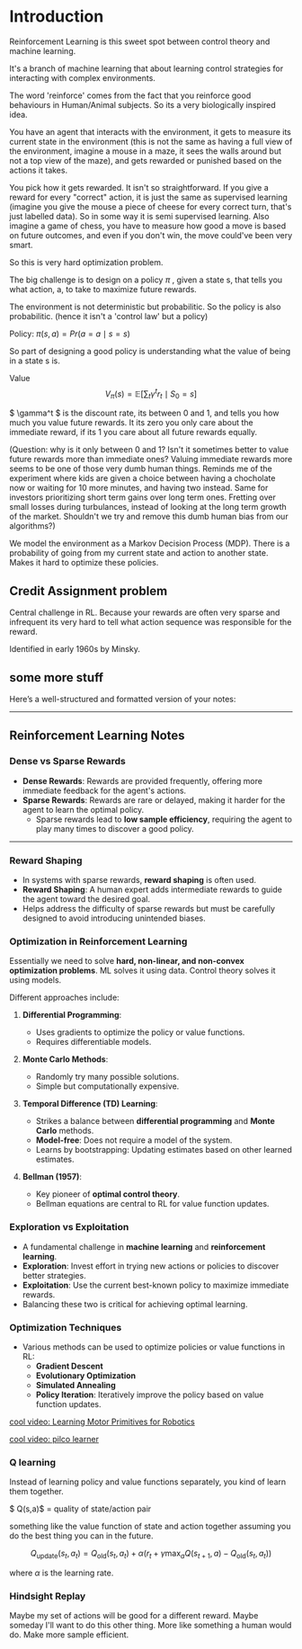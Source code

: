 # Introduction

Reinforcement Learning is this sweet spot between control theory and machine learning.

It's a branch of machine learning that about learning control strategies for interacting with complex environments.


The word 'reinforce' comes from the fact that you reinforce good behaviours in Human/Animal subjects. So its a very biologically inspired idea.

You have an agent that interacts with the environment, it gets to measure its current state in the environment (this is not the same as having a full view of the environment, imagine a mouse in a maze, it sees the walls around but not a top view of the maze), and gets rewarded or punished based on the actions it takes. 

You pick how it gets rewarded. It isn't so straightforward. If you give a reward for every "correct" action, it is just the same as supervised learning (imagine you give the mouse a piece of cheese for every correct turn, that's just labelled data). So in some way it is semi supervised learning. Also imagine a game of chess, you have to measure how good a move is based on future outcomes, and even if you don't win, the move could've been very smart.


So this is very hard optimization problem.

The big challenge is to design on a policy $\pi$ , given a state s, that tells you what action, a, to take to maximize future rewards.

The environment is not deterministic but probabilitic. So the policy is also probabilitic.
(hence it isn't a 'control law' but a policy)

Policy: $π(s, a) = Pr(a = a \mid s = s)$

So part of designing a good policy is understanding what the value of being in a state s is.

Value 
$$
V_\pi(s) = \mathbb{E} \left[ \sum_t \gamma^t r_t \mid S_0 = s \right]
$$

$ \gamma^t $ is the discount rate, its between 0 and 1, and tells you how much you value future rewards. It its zero you only care about the immediate reward, if its 1 you care about all future rewards equally. 

(Question: why is it only between 0 and 1? Isn't it sometimes better to value future rewards more than immediate ones? Valuing immediate rewards more seems to be one of those very dumb human things. Reminds me of the experiment where kids are given a choice between having a chocholate now or waiting for 10 more minutes, and having two instead. Same for investors prioritizing short term gains over long term ones. Fretting over small losses during turbulances, instead of looking at the long term growth of the market. Shouldn't we try and remove this dumb human bias from our algorithms?)


We model the environment as a Markov Decision Process (MDP). There is a probability of going from my current state and action to another state. Makes it hard to optimize these policies.

## Credit Assignment problem

Central challenge in RL. 
Because your rewards are often very sparse and infrequent its very hard to tell what action sequence was responsible for the reward.

Identified in early 1960s by Minsky.

## some more stuff

Here’s a well-structured and formatted version of your notes:

---

## Reinforcement Learning Notes

### **Dense vs Sparse Rewards**
- **Dense Rewards**: Rewards are provided frequently, offering more immediate feedback for the agent's actions.
- **Sparse Rewards**: Rewards are rare or delayed, making it harder for the agent to learn the optimal policy.
  - Sparse rewards lead to **low sample efficiency**, requiring the agent to play many times to discover a good policy.

---

### **Reward Shaping**
- In systems with sparse rewards, **reward shaping** is often used.
- **Reward Shaping**: A human expert adds intermediate rewards to guide the agent toward the desired goal.
- Helps address the difficulty of sparse rewards but must be carefully designed to avoid introducing unintended biases.


### **Optimization in Reinforcement Learning**

Essentially we need to solve **hard, non-linear, and non-convex optimization problems**.
ML solves it using data.
Control theory solves it using models.

Different approaches include:

1. **Differential Programming**:
   - Uses gradients to optimize the policy or value functions.
   - Requires differentiable models.

2. **Monte Carlo Methods**:
   - Randomly try many possible solutions.
   - Simple but computationally expensive.

3. **Temporal Difference (TD) Learning**:
   - Strikes a balance between **differential programming** and **Monte Carlo** methods.
   - **Model-free**: Does not require a model of the system.
   - Learns by bootstrapping: Updating estimates based on other learned estimates.

4. **Bellman (1957)**:
   - Key pioneer of **optimal control theory**.
   - Bellman equations are central to RL for value function updates.



### **Exploration vs Exploitation**
- A fundamental challenge in **machine learning** and **reinforcement learning**.
- **Exploration**: Invest effort in trying new actions or policies to discover better strategies.
- **Exploitation**: Use the current best-known policy to maximize immediate rewards.
- Balancing these two is critical for achieving optimal learning.



### **Optimization Techniques**
- Various methods can be used to optimize policies or value functions in RL:
  - **Gradient Descent**
  - **Evolutionary Optimization**
  - **Simulated Annealing**
  - **Policy Iteration**: Iteratively improve the policy based on value function updates.




[cool video: Learning Motor Primitives for Robotics](https://www.youtube.com/watch?v=rbSFlLtnMFM)

[cool video: pilco learner](https://www.youtube.com/watch?v=XiigTGKZfks)

### Q learning

Instead of learning policy and value functions separately, you kind of learn them together.

$ Q(s,a)$ = quality of state/action pair 

something like the value function of state and action together assuming you do the best thing you can in the future.

$$
Q_{\text{update}}(s_t, a_t) = Q_{\text{old}}(s_t, a_t) + \alpha \left( r_t + \gamma \max_a Q(s_{t+1}, a) - Q_{\text{old}}(s_t, a_t) \right)
$$

where $\alpha$ is the learning rate.

### Hindsight Replay

Maybe my set of actions will be good for a different reward. Maybe someday I'll want to do this other thing. More like something a human would do. Make more sample efficient.
